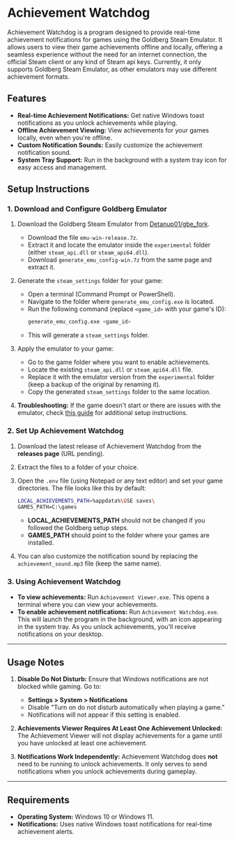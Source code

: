 # Achievement Watchdog

Achievement Watchdog is a program designed to provide real-time achievement notifications for games using the Goldberg Steam Emulator. It allows users to view their game achievements offline and locally, offering a seamless experience without the need for an internet connection, the official Steam client or any kind of Steam api keys. Currently, it only supports Goldberg Steam Emulator, as other emulators may use different achievement formats.

## Features

- **Real-time Achievement Notifications:** Get native Windows toast notifications as you unlock achievements while playing.
- **Offline Achievement Viewing:** View achievements for your games locally, even when you're offline.
- **Custom Notification Sounds:** Easily customize the achievement notification sound.
- **System Tray Support:** Run in the background with a system tray icon for easy access and management.

## Setup Instructions

### 1. Download and Configure Goldberg Emulator

1. Download the Goldberg Steam Emulator from [Detanup01/gbe_fork](https://github.com/Detanup01/gbe_fork/releases).
   - Download the file `emu-win-release.7z`.
   - Extract it and locate the emulator inside the `experimental` folder (either `steam_api.dll` or `steam_api64.dll`).
   - Download `generate_emu_config-win.7z` from the same page and extract it.
   
2. Generate the `steam_settings` folder for your game:
   - Open a terminal (Command Prompt or PowerShell).
   - Navigate to the folder where `generate_emu_config.exe` is located.
   - Run the following command (replace `<game_id>` with your game's ID):
     ```bash
     generate_emu_config.exe <game_id>
     ```
   - This will generate a `steam_settings` folder.
   
3. Apply the emulator to your game:
   - Go to the game folder where you want to enable achievements.
   - Locate the existing `steam_api.dll` or `steam_api64.dll` file.
   - Replace it with the emulator version from the `experimental` folder (keep a backup of the original by renaming it).
   - Copy the generated `steam_settings` folder to the same location.

4. **Troubleshooting:** If the game doesn't start or there are issues with the emulator, check [this guide](https://rentry.co/goldberg_emulator) for additional setup instructions.

### 2. Set Up Achievement Watchdog

1. Download the latest release of Achievement Watchdog from the **releases page** (URL pending).
2. Extract the files to a folder of your choice.
3. Open the `.env` file (using Notepad or any text editor) and set your game directories. The file looks like this by default:
   ```bash
   LOCAL_ACHIEVEMENTS_PATH=%appdata%\GSE saves\
   GAMES_PATH=C:\games
   ```
   - **LOCAL_ACHIEVEMENTS_PATH** should not be changed if you followed the Goldberg setup steps.
   - **GAMES_PATH** should point to the folder where your games are installed.

4. You can also customize the notification sound by replacing the `achievement_sound.mp3` file (keep the same name).

### 3. Using Achievement Watchdog

- **To view achievements:** Run `Achievement Viewer.exe`. This opens a terminal where you can view your achievements.
- **To enable achievement notifications:** Run `Achievement Watchdog.exe`. This will launch the program in the background, with an icon appearing in the system tray. As you unlock achievements, you'll receive notifications on your desktop.

---

## Usage Notes

1. **Disable Do Not Disturb:** Ensure that Windows notifications are not blocked while gaming. Go to:
   - **Settings > System > Notifications** 
   - Disable "Turn on do not disturb automatically when playing a game."
   - Notifications will not appear if this setting is enabled.

2. **Achievements Viewer Requires At Least One Achievement Unlocked:** The Achievement Viewer will not display achievements for a game until you have unlocked at least one achievement.

3. **Notifications Work Independently:** Achievement Watchdog does **not** need to be running to unlock achievements. It only serves to send notifications when you unlock achievements during gameplay.

---

## Requirements

- **Operating System:** Windows 10 or Windows 11.
- **Notifications:** Uses native Windows toast notifications for real-time achievement alerts.